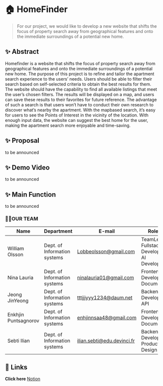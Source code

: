# 🏠 HomeFinder
> For our project, we would like to develop a new website that shifts the focus of property search away from geographical features and onto the immediate surroundings of a potential new home.
## ✨  Abstract 
Homefinder is a website that shifts the focus of property search away from geographical features and onto the immediate surroundings of a potential new home. The purpose of this project is to refine and tailor the apartment search experience to the users’ needs. Users should be able to filter their search based on self-selected criteria to obtain the best results for them. The website should have the capability to find all available listings that meet the user’s chosen filters. The results will be displayed on a map, and users can save these results to their favorites for future reference. The advantage of such a search is that users won’t have to conduct their own research to discover what’s nearby the apartment. With the mapbased search, it’s easy for users to see the Points of Interest in the vicinity of the location. With enough input data, the website can suggest the best home for the user, making the apartment search more enjoyable and time-saving.
## ✨ Proposal
to be announced
## ✨ Demo Video
to be announced
## ✨ Main Function
to be announced



### 👨‍💻OUR TEAM

| Name                 | Department                | E-mail                         | Role                  |
|----------------------|---------------------------|--------------------------------|------------------------|
| William Olsson       | Dept. of Information systems | Lobbeolsson@gmail.com        |TeamLead <br> Fullstack Developer <br>AI Developer|
| Nina Lauria          | Dept. of Information systems | ninalauria01@gmail.com       |Frontend Developer<br>Document |
| Jeong JinYeong       | Dept. of Information systems | tttjjjyyy1234@daum.net        |Backend Developer<br>API |
| Enkhjin Puntsagnorov | Dept. of Information systems | enhjinnsaa48@gmail.com       | Frontend Developer<br>Document|
| Sebti Ilian          | Dept. of Information systems | ilian.sebti@edu.devinci.fr    |Backend Developer<br>Product Design|


## 🔗 Links
**Click here** [Notion](https://www.notion.so/SE-AI-PROJECT-049c1785b9c34c42b0e3df434063abc9)

